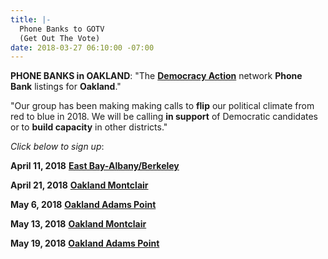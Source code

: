 ```yaml
---
title: |-
  Phone Banks to GOTV
  (Get Out The Vote)
date: 2018-03-27 06:10:00 -07:00
---
```


**PHONE BANKS in OAKLAND**:
"The [**Democracy Action**](https://demaction.us/) network **Phone Bank** listings for **Oakland**."

"Our group has been making making calls to **flip** our political climate from red to blue in 2018.  We will be calling **in support** of Democratic candidates or to **build capacity** in other districts."

*Click below to sign up*:

**April 11, 2018**
**[East Bay-Albany/Berkeley](PDThttps://www.eventbrite.com/e/east-bay-albanyberkeley-flip-red-ca-districts-to-blue-phone-bank-post-card-party-tickets-44565323081?ref=wpevent)** 



**April 21, 2018** 
[**Oakland Montclair**](https://www.eventbrite.com/e/east-bay-oaklandadams-point-phone-bank-tickets-43534424636?ref=wpevent)

**May 6, 2018** 
[**Oakland Adams Point**](https://www.eventbrite.com/e/east-bay-oaklandadams-point-phone-bank-tickets-43534329351?ref=wpevent)

**May 13, 2018** 
[**Oakland Montclair**](https://www.eventbrite.com/e/east-bay-oaklandmontclair-phone-bank-tickets-43534374486?ref=wpevent)

**May 19, 2018**
[**Oakland Adams Point**](https://www.eventbrite.com/e/east-bay-oaklandadams-point-phone-bank-tickets-43534439681?ref=wpevent)

 
